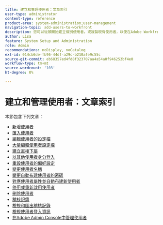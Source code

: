 ```yaml
---
title: 建立和管理使用者：文章索引
user-type: administrator
content-type: reference
product-area: system-administration;user-management
navigation-topic: add-users-to-workfront
description: 您可以從頭開始建立個別使用者，或複製現有使用者，以便在Adobe Workfront中新增使用者。
author: Lisa
feature: System Setup and Administration
role: Admin
recommendations: noDisplay, noCatalog
exl-id: 014cb6de-fb96-44df-a29c-b210afe9c55c
source-git-commit: eb68357ed4fd8f323707aa4a54a0f946253bf4e0
workflow-type: tm+mt
source-wordcount: '103'
ht-degree: 0%

---
```


# 建立和管理使用者：文章索引

<!-- Audited: 2/2024 -->

本節包含下列文章：

* [新增使用者](../../../administration-and-setup/add-users/create-and-manage-users/add-users.md)
* [匯入使用者](../../../administration-and-setup/add-users/create-and-manage-users/import-users.md)
* [編輯使用者的設定檔](../../../administration-and-setup/add-users/create-and-manage-users/edit-a-users-profile.md)
* [大量編輯使用者設定檔](../../../administration-and-setup/add-users/create-and-manage-users/edit-user-profiles-in-bulk.md)
* [建立直接下屬](../../../administration-and-setup/add-users/create-and-manage-users/create-direct-reports.md)
* [以其他使用者身分登入](../../../administration-and-setup/add-users/create-and-manage-users/log-in-as-another-user.md)
* [重設使用者的偏好設定](../../../administration-and-setup/add-users/create-and-manage-users/reset-a-users-preferences.md)
* [變更使用者名稱](../../../administration-and-setup/add-users/create-and-manage-users/change-a-username.md)
* [變更自動布建使用者的密碼](../../../administration-and-setup/add-users/create-and-manage-users/change-pw-auto-provisioned-user.md)
* [對應使用者屬性並自動布建新使用者](../../../administration-and-setup/add-users/create-and-manage-users/map-user-attributes.md)
* [停用或重新啟用使用者](../../../administration-and-setup/add-users/create-and-manage-users/deactivate-a-user.md)
* [刪除使用者](../../../administration-and-setup/add-users/create-and-manage-users/delete-a-user.md)
* [稽核記錄](../../../administration-and-setup/add-users/create-and-manage-users/audit-logs.md)
* [檢視和匯出稽核記錄](../../../administration-and-setup/add-users/create-and-manage-users/view-and-export-audit-logs.md)
* [檢視使用者登入資訊](../../../administration-and-setup/add-users/create-and-manage-users/view-user-login-info.md)
* [在Adobe Admin Console中管理使用者](../../../administration-and-setup/add-users/create-and-manage-users/admin-console.md)
